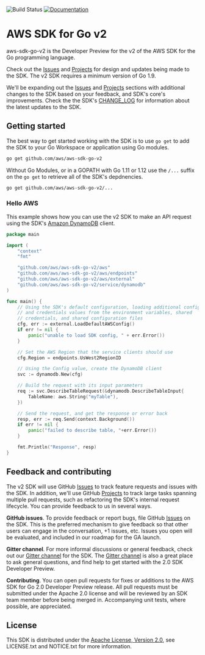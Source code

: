![Build Status](https://codebuild.us-west-2.amazonaws.com/badges?uuid=eyJlbmNyeXB0ZWREYXRhIjoiNmlHN1RaaXBIc3RmZzFCYjgydENqSENIaTZJazF0QTBWUkxhR2JoWnZLdG9BdU9nblpXbDk5S2xoYUhRcWl5dERFVklaMDRrUy9rY3l4cmJTRzJnNHJZPSIsIml2UGFyYW1ldGVyU3BlYyI6Inc4bW5GZzZNN1MreGl1Y3giLCJtYXRlcmlhbFNldFNlcmlhbCI6MX0%3D&branch=master) [![Documentation](https://godoc.org/github.com/aws/aws-sdk-go-v2?status.svg)](https://godoc.org/github.com/aws/aws-sdk-go-v2)

# AWS SDK for Go v2

aws-sdk-go-v2 is the Developer Preview for the v2 of the AWS SDK for the Go programming language. 

Check out the [Issues] and [Projects] for design and updates being made to the SDK. The v2 SDK requires a minimum version of Go 1.9.

We'll be expanding out the [Issues] and [Projects] sections with additional changes to the SDK based on your feedback, and SDK's core's improvements. Check the the SDK's [CHANGE_LOG] for information about the latest updates to the SDK.

## Getting started

The best way to get started working with the SDK is to use `go get` to add the SDK to your Go Workspace or application using Go modules.

```sh
go get github.com/aws/aws-sdk-go-v2
```

Without Go Modules, or in a GOPATH with Go 1.11 or 1.12 use the `/...` suffix on the `go get` to retrieve all of the SDK's depdnencies.

```sh
go get github.com/aws/aws-sdk-go-v2/...
```

### Hello AWS

This example shows how you can use the v2 SDK to make an API request using the SDK's [Amazon DynamoDB] client.

```go
package main

import (
	"context"
	"fmt"

	"github.com/aws/aws-sdk-go-v2/aws"
	"github.com/aws/aws-sdk-go-v2/aws/endpoints"
	"github.com/aws/aws-sdk-go-v2/aws/external"
	"github.com/aws/aws-sdk-go-v2/service/dynamodb"
)

func main() {
	// Using the SDK's default configuration, loading additional config
	// and credentials values from the environment variables, shared
	// credentials, and shared configuration files
	cfg, err := external.LoadDefaultAWSConfig()
	if err != nil {
		panic("unable to load SDK config, " + err.Error())
	}

	// Set the AWS Region that the service clients should use
	cfg.Region = endpoints.UsWest2RegionID

	// Using the Config value, create the DynamoDB client
	svc := dynamodb.New(cfg)

	// Build the request with its input parameters
	req := svc.DescribeTableRequest(&dynamodb.DescribeTableInput{
		TableName: aws.String("myTable"),
	})

	// Send the request, and get the response or error back
	resp, err := req.Send(context.Background())
	if err != nil {
		panic("failed to describe table, "+err.Error())
	}

	fmt.Println("Response", resp)
}
```

## Feedback and contributing

The v2 SDK will use GitHub [Issues] to track feature requests and issues with the SDK. In addition, we'll use GitHub [Projects] to track large tasks spanning multiple pull requests, such as refactoring the SDK's internal request lifecycle. You can provide feedback to us in several ways. 

**GitHub issues**. To provide feedback or report bugs, file GitHub [Issues] on the SDK. This is the preferred mechanism to give feedback so that other users can engage in the conversation, +1 issues, etc. Issues you open will be evaluated, and included in our roadmap for the GA launch.

**Gitter channel**. For more informal discussions or general feedback, check out our [Gitter channel] for the SDK. The [Gitter channel] is also a great place to ask general questions, and find help to get started with the 2.0 SDK Developer Preview.

**Contributing**. You can open pull requests for fixes or additions to the AWS SDK for Go 2.0 Developer Preview release. All pull requests must be submitted under the Apache 2.0 license and will be reviewed by an SDK team member before being merged in. Accompanying unit tests, where possible, are appreciated.

## License

This SDK is distributed under the
[Apache License, Version 2.0](http://www.apache.org/licenses/LICENSE-2.0),
see LICENSE.txt and NOTICE.txt for more information.

[Dep]: https://github.com/golang/dep
[Issues]: https://github.com/aws/aws-sdk-go-v2/issues
[Projects]: https://github.com/aws/aws-sdk-go-v2/projects
[CHANGE_LOG]: https://github.com/aws/aws-sdk-go-v2/blob/master/CHANGELOG.md
[Amazon DynamoDB]: https://aws.amazon.com/dynamodb/
[Gitter channel]: https://gitter.im/aws/aws-sdk-go-v2
